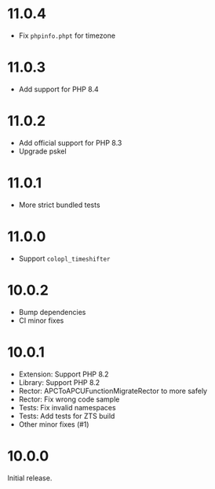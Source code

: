 # 11.0.4
- Fix `phpinfo.phpt` for timezone

# 11.0.3
- Add support for PHP 8.4

# 11.0.2
- Add official support for PHP 8.3
- Upgrade pskel

# 11.0.1
- More strict bundled tests

# 11.0.0
- Support `colopl_timeshifter`

# 10.0.2
- Bump dependencies
- CI minor fixes

# 10.0.1
- Extension: Support PHP 8.2
- Library: Support PHP 8.2
- Rector: APCToAPCUFunctionMigrateRector to more safely
- Rector: Fix wrong code sample
- Tests: Fix invalid namespaces
- Tests: Add tests for ZTS build
- Other minor fixes (#1)

# 10.0.0

Initial release.
